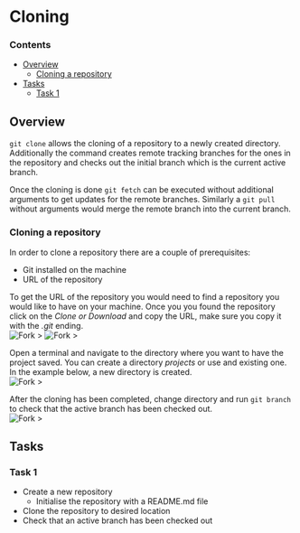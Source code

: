 <!--PROPS
{
    "estTime": 10
}
-->
# Cloning

<!--TOC_START-->
### Contents
- [Overview](#overview)
	- [Cloning a repository](#cloning-a-repository)
- [Tasks](#tasks)
	- [Task 1](#task-1)

<!--TOC_END-->
## Overview
`git clone` allows the cloning of a repository to a newly created directory. Additionally the command creates remote
tracking branches for the ones in the repository and checks out the initial branch which is the current active branch.

Once the cloning is done `git fetch` can be executed without additional arguments to get updates for the remote 
branches. Similarly a `git pull` without arguments would merge the remote branch into the current branch.

### Cloning a repository
In order to clone a repository there are a couple of prerequisites:
* Git installed on the machine
* URL of the repository

To get the URL of the repository you would need to find a repository you would like to have on your machine. Once you 
you found the repository click on the *Clone or Download* and copy the URL, make sure you copy it with the *.git* 
ending. </br>
![Fork >](https://imgur.com/hkzKOvt.png)
![Fork >](https://imgur.com/hOQZaFu.png)

Open a terminal and navigate to the directory where you want to have the project saved. You can create a directory 
*projects* or use and existing one. In the example below, a new directory is created. </br>
![Fork >](https://imgur.com/3b4KMCR.png)

After the cloning has been completed, change directory and run `git branch` to check that the active branch has been 
checked out. </br>
![Fork >](https://imgur.com/UEAW1EN.png)

## Tasks

### Task 1

* Create a new repository
    * Initialise the repository with a README.md file
* Clone the repository to desired location
* Check that an active branch has been checked out
